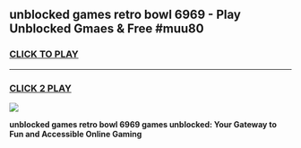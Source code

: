 
## unblocked games retro bowl 6969 - Play Unblocked Gmaes & Free #muu80
<h3>
<a href="https://news.freeplayer.one?title=unblocked_games_retro_bowl_6969&ref=26F">CLICK TO PLAY</a></h3>
<hr>

<h3>
<a href="https://news.freeplayer.one?title=unblocked_games_retro_bowl_6969&ref=26F">CLICK 2 PLAY</a>
  
</h3>

<a href="https://news.freeplayer.one?title=unblocked_games_retro_bowl_6969&ref=26F/"><img src="https://clearcache.store/games.png"></a>


**unblocked games retro bowl 6969 games unblocked: Your Gateway to Fun and Accessible Online Gaming**
